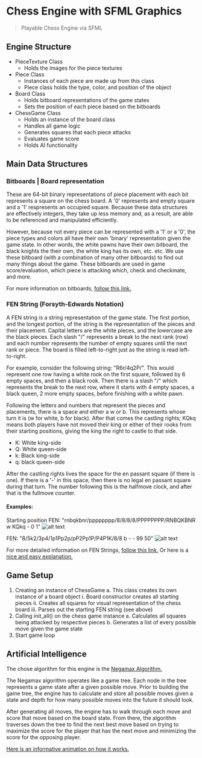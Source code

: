 # Chess Engine with SFML Graphics
> Playable Chess Engine via SFML

## Engine Structure

- PieceTexture Class
    - Holds the images for the piece textures
- Piece Class
    - Instances of each piece are made up from this class
    - Piece class holds the type, color, and position of the object
- Board Class
    - Holds bitboard representations of the game states
    - Sets the position of each piece based on the bitboards
- ChessGame Class
    - Holds an instance of the board class
    - Handles all game logic
    - Generates squares that each piece attacks
    - Evaluates game score
    - Holds AI functionality

## Main Data Structures

### Bitboards | Board representation

These are 64-bit binary representations of piece placement with each bit represents a square on the chess board. A '0' represents and empty square and a '1' respresents an occupied square. Because these data structures are effectively integers, they take up less memory and, as a result, are able to be referenced and manipulated efficiently.

However, because not every piece can be represented with a '1' or a '0', the piece types and colors all have their own 'binary' representation given the game state. In other words, the white pawns have their own bitboard, the black knights the their own, the white king has its own, etc. etc. We use these bitboard (with a combination of many other bitboards) to find out many things about the game. These bitboards are used in game score/evaluation, which piece is attacking which, check and checkmate, and more.

For more information on bitboards, [follow this link.](https://www.chessprogramming.org/Bitboards)

### FEN String (Forsyth-Edwards Notation)

A FEN string is a string representation of the game state. The first portion, and the longest portion, of the string is the representation of the pieces and their placement. Capital letters are the white pieces, and the lowercase are the black pieces. Each slash "/" represents a break to the next rank (row) and each number represents the number of empty squares until the next rank or piece. The board is filled left-to-right just as the string is read left-to-right. 

For example, consider the following string: "R6r/4q2P/". This would represent one row having a white rook on the first square, followed by 6 empty spaces, and then a black rook. Then there is a slash "/" which represents the break to the next row, where it starts with 4 empty spaces, a black queen, 2 more empty spaces, before finishing with a white pawn. 

Following the letters and numbers that represent the pieces and placements, there is a space and either a w or b. This represents whose turn it is (w for white, b for black). After that comes the castling rights; KQkq means both players have not moved their king or either of their rooks from their starting positions, giving the king the right to castle to that side. 
- K: White king-side
- Q: White queen-side
- k: Black king-side
- q: black queen-side

After the castling rights lives the space for the en passant square (if there is one). If there is a '-' in this space, then there is no legal en passant square during that turn. The number following this is the halfmove clock, and after that is the fullmove counter.

#### Examples:

Starting position FEN: "rnbqkbnr/pppppppp/8/8/8/8/PPPPPPPP/RNBQKBNR w KQkq - 0 1"
![alt text](https://images.chesscomfiles.com/uploads/v1/images_users/tiny_mce/pdrpnht/phprLkH4s.png)

FEN: "8/5k2/3p4/1p1Pp2p/pP2Pp1P/P4P1K/8/8 b - - 99 50"
![alt text](https://images.chesscomfiles.com/uploads/v1/images_users/tiny_mce/pdrpnht/phpllS96z.png)

For more detailed information on FEN Strings, [follow this link.](https://www.chessprogramming.org/Forsyth-Edwards_Notation)
Or here is a [nice and easy explanation.](https://www.chess.com/terms/fen-chess)

## Game Setup

1) Creating an instance of ChessGame
    a. This class creates its own instance of a board object
        i.      Board constructor creates all starting pieces
        ii.     Creates all squares for visual representation of the chess board
        iii.    Parses out the starting FEN string (see above)
2) Calling init_all() on the chess game instance
    a. Calculates all squares being attacked by respective pieces
    b. Generates a list of every possible move given the game state
3) Start game loop

## Artificial Intelligence 

The chose algorithm for this engine is the [Negamax Algorithm.](https://en.wikipedia.org/wiki/Negamax)

The Negamax algorithm operates like a game tree. Each node in the tree represents a game state after a given possible move. Prior to building the game tree, the engine has to calculate and store all possible moves given a state and depth for how many possible moves into the future it should look.

After generating all moves, the engine has to walk through each move and score that move based on the board state. From there, the algorithm traverses down the tree to find the next best move based on trying to maximize the score for the player that has the next move and minimizing the score for the opposing player. 

[Here is an informative animation on how it works.](https://en.wikipedia.org/wiki/Negamax#/media/File:Plain_Negamax.gif)